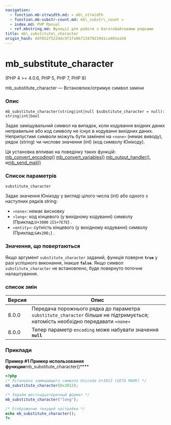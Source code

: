 ```yaml
---
navigation:
  - function.mb-strwidth.md: « mb\_strwidth
  - function.mb-substr-count.md: mb\_substr\_count »
  - index.md: PHP Manual
  - ref.mbstring.md: Функції для роботи з багатобайтовими рядками
title: mb\_substitute\_character
origin_hash: ddf652f5224dc9f1fa9671347921941ca401ea50
---
```

# mb\_substitute\_character

(PHP 4 >= 4.0.6, PHP 5, PHP 7, PHP 8)

mb\_substitute\_character — Встановлює/отримує символ заміни

### Опис

```methodsynopsis
mb_substitute_character(string|int|null $substitute_character = null): string|int|bool
```

Задає заміщувальний символ на випадок, коли кодування вхідних даних неправильне або код символу не існує в кодуванні вихідних даних. Неприпустимі символи можуть бути замінені на `«none»` (немає виводу), рядок (string) чи числове значення (int) (код символу Юнікоду).

Ця установка впливає на поведінку таких функцій: [mb\_convert\_encoding()](function.mb-convert-encoding.md) [mb\_convert\_variables()](function.mb-convert-variables.md) [mb\_output\_handler()](function.mb-output-handler.md), и[mb\_send\_mail()](function.mb-send-mail.md)

### Список параметрів

`substitute_character`

Задає значення Юнікоду у вигляді цілого числа (int) або одного з наступних рядків string:

-   `«none»`: немає висновку
-   `«long»`: код кінцевого (у вихідному кодуванні) символу (Приклад:`U+3000` `JIS+7E7E`) .
-   `«entity»`: сутність кінцевого (у вихідному кодуванні) символу (Приклад:`&#x200;`) .

### Значення, що повертаються

Якщо аргумент `substitute_character` заданий, функція поверне **`true`** у разі успішного виконання, інакше **`false`**. Якщо символ `substitute_character` не встановлено, буде повернуто поточне налаштування.

### список змін

| Версия | Опис |
| --- | --- |
| 8.0.0 | Передача порожнього рядка до параметра `substitute_character` більше не підтримується; натомість необхідно передавати `«none»` |
| 8.0.0 | Тепер параметр `encoding` може набувати значення **`null`** |

### Приклади

**Пример #1 Пример использования функции**mb\_substitute\_character()\*\*\*\*

```php
<?php
/* Установка замещающего символа Unicode U+3013 (GETA MARK) */
mb_substitute_character(0x3013);

/* Задаём шестнадцатеричный формат */
mb_substitute_character("long");

/* Отображение текущей настройки */
echo mb_substitute_character();
?>
```
